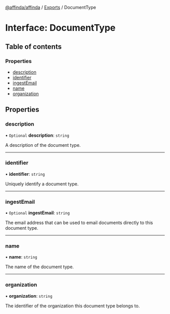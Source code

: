 [@affinda/affinda](../README.md) / [Exports](../modules.md) / DocumentType

# Interface: DocumentType

## Table of contents

### Properties

- [description](DocumentType.md#description)
- [identifier](DocumentType.md#identifier)
- [ingestEmail](DocumentType.md#ingestemail)
- [name](DocumentType.md#name)
- [organization](DocumentType.md#organization)

## Properties

### description

• `Optional` **description**: `string`

A description of the document type.

___

### identifier

• **identifier**: `string`

Uniquely identify a document type.

___

### ingestEmail

• `Optional` **ingestEmail**: `string`

The email address that can be used to email documents directly to this document type.

___

### name

• **name**: `string`

The name of the document type.

___

### organization

• **organization**: `string`

The identifier of the organization this document type belongs to.
